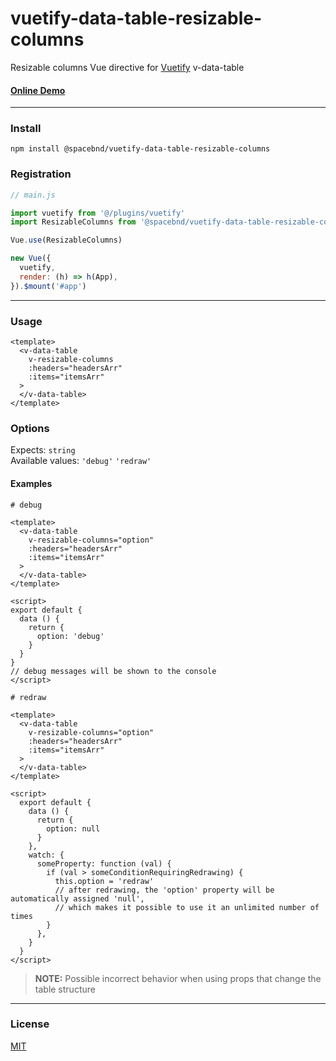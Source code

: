 # vuetify-data-table-resizable-columns

Resizable columns Vue directive for [Vuetify](https://github.com/vuetifyjs/vuetify) v-data-table

#### [Online Demo](https://spacebnd.github.io/vuetify-data-table-resizable-columns/)

--- 

### Install
```shell
npm install @spacebnd/vuetify-data-table-resizable-columns
```
### Registration
```javascript
// main.js

import vuetify from '@/plugins/vuetify'
import ResizableColumns from '@spacebnd/vuetify-data-table-resizable-columns'

Vue.use(ResizableColumns)

new Vue({
  vuetify,
  render: (h) => h(App),
}).$mount('#app')
```
---

### Usage
```vue
<template>
  <v-data-table 
    v-resizable-columns 
    :headers="headersArr" 
    :items="itemsArr"
  >
  </v-data-table>
</template>
```
### Options
Expects: `string`  
Available values: `'debug'` `'redraw'`

#### Examples
```vue
# debug

<template>
  <v-data-table 
    v-resizable-columns="option" 
    :headers="headersArr" 
    :items="itemsArr"
  >
  </v-data-table>
</template>

<script>
export default {
  data () {
    return {
      option: 'debug'
    }
  }
}
// debug messages will be shown to the console
</script>

```

```vue
# redraw

<template>
  <v-data-table 
    v-resizable-columns="option" 
    :headers="headersArr" 
    :items="itemsArr"
  >
  </v-data-table>
</template>

<script>
  export default {
    data () {
      return {
        option: null
      }
    },
    watch: {
      someProperty: function (val) {
        if (val > someConditionRequiringRedrawing) {
          this.option = 'redraw'
          // after redrawing, the 'option' property will be automatically assigned 'null', 
          // which makes it possible to use it an unlimited number of times
        }
      },
    }
  }
</script>
```

> **NOTE:**  Possible incorrect behavior when using props that change the table structure

---

### License

[MIT](https://github.com/spacebnd/vuetify-data-table-resizable-columns/blob/main/LICENSE.md)
